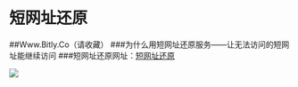 # 短网址还原
##Www.Bitly.Co（请收藏）
###为什么用短网址还原服务——让无法访问的短网址能继续访问
###短网址还原网址：<a href="http://bitly.co/" target="_blank">短网址还原</a>&nbsp;&nbsp;&nbsp;&nbsp;&nbsp;




<img src="http://7xj4o5.com1.z0.glb.clouddn.com/smalllogo.png" /></a></td>
